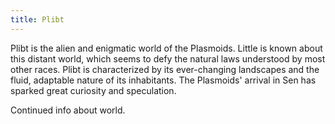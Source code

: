 ```yaml
---
title: Plibt
---
```

Plibt is the alien and enigmatic world of the Plasmoids. Little is known about this distant world, which seems to defy the natural laws understood by most other races. Plibt is characterized by its ever-changing landscapes and the fluid, adaptable nature of its inhabitants. The Plasmoids' arrival in Sen has sparked great curiosity and speculation.

<!--more-->

<div class="todo">Continued info about world.</div>